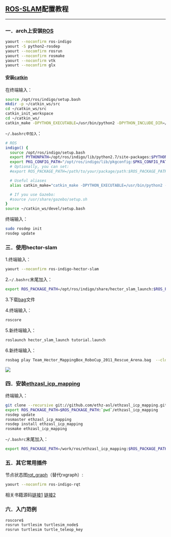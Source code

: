 [ROS-SLAM](http://wiki.ros.org/indigo/Installation)配置教程
------------------------------------------------
------------------------------------------------

### 一．arch上安装[ROS](http://wiki.ros.org/indigo/Installation/Arch)


```Bash
yaourt --noconfirm ros-indigo
yaourt -S python2-rosdep
yaourt --nocomfirm rosrun
yaourt --noconfirm rosmake
yaourt --noconfirm vtk
yaourt --noconfirm glx
```	
#### 安装[catkin](http://wiki.ros.org/catkin/Tutorials/create_a_workspace)
在终端输入：
```Bash
source /opt/ros/indigo/setup.bash
mkdir -p ~/catkin_ws/src
cd ~/catkin_ws/src
catkin_init_workspace
cd ~/catkin_ws/
catkin_make -DPYTHON_EXECUTABLE=/usr/bin/python2 -DPYTHON_INCLUDE_DIR=/usr/include/python2.7 -DPYTHON_LIBRARY=/usr/lib/libpython2.7.so
```	

`~/.bashrc中加入`：   
```Bash
# ROS
indigo() {
  source /opt/ros/indigo/setup.bash
  export PYTHONPATH=/opt/ros/indigo/lib/python2.7/site-packages:$PYTHONPATH
  export PKG_CONFIG_PATH="/opt/ros/indigo/lib/pkgconfig:$PKG_CONFIG_PATH"
  # Optionally, you can set:
  #export ROS_PACKAGE_PATH=/path/to/your/package/path:$ROS_PACKAGE_PATH

  # Useful aliases
  alias catkin_make="catkin_make -DPYTHON_EXECUTABLE=/usr/bin/python2 -DPYTHON_INCLUDE_DIR=/usr/include/python2.7 -DPYTHON_LIBRARY=/usr/lib/libpython2.7.so"

  # If you use Gazebo:
  #source /usr/share/gazebo/setup.sh
} 
source ~/catkin_ws/devel/setup.bash
```

终端输入：
```Bash
sudo rosdep init
rosdep update
```
### 三．使用hector-slam

1.终端输入：
```Bash
yaourt --noconfirm ros-indigo-hector-slam
```
2.`~/.bashrc`末尾加入：
```Bash
export ROS_PACKAGE_PATH=/opt/ros/indigo/share/hector_slam_launch:$ROS_PACKAGE_PATH
```
3.下载[bag](https://code.google.com/p/tu-darmstadt-ros-pkg/downloads/list)文件

4.终端输入：
```Bash
roscore
```
5.新终端输入： 
```Bash
roslaunch hector_slam_launch tutorial.launch
```
6.新终端输入： 
```Bash
rosbag play Team_Hector_MappingBox_RoboCup_2011_Rescue_Arena.bag  --clock
```

![](https://github.com/heavyhuang/docs/blob/master/pic/ros-slam.png)

### 四．安装[ethzasl_icp_mapping](http://wiki.ros.org/ethzasl_icp_configuration)
终端输入：
```Bash
git clone --recursive git://github.com/ethz-asl/ethzasl_icp_mapping.git
export ROS_PACKAGE_PATH=$ROS_PACKAGE_PATH:`pwd`/ethzasl_icp_mapping
rosdep update
rosmaster ethzasl_icp_mapping
rosdep install ethzasl_icp_mapping
rosmake ethzasl_icp_mapping
```	
`~/.bashrc`末尾加入：
```Bash
export ROS_PACKAGE_PATH=/work/ros/ethzasl_icp_mapping:$ROS_PACKAGE_PATH
```
### 五．其它常用插件

节点状态图[rqt_graph](http://wiki.ros.org/rqt_graph#Example)（替代rxgraph）:
```Bash
yaourt --noconfirm ros-indigo-rqt
```
相关书籍源码[链接1](https://www.packtpub.com/hardware-and-creative/learning-ros-robotics-programming) [链接2](https://www.packtpub.com/hardware-and-creative/learning-ros-robotics-programming-second-edition)

### 六．入门范例
```Bash
roscore$
rosrun turtlesim turtlesim_node$
rosrun turtlesim turtle_teleop_key
```

